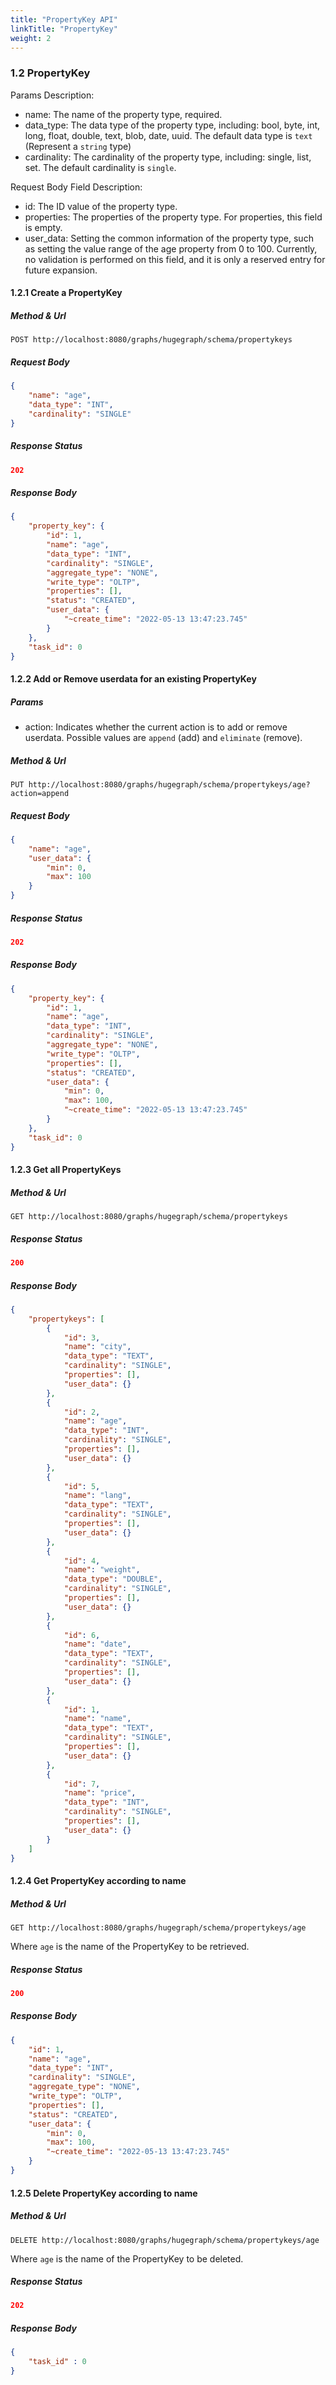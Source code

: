 ```yaml
---
title: "PropertyKey API"
linkTitle: "PropertyKey"
weight: 2
---
```


### 1.2 PropertyKey

Params Description:

- name: The name of the property type, required.
- data_type: The data type of the property type, including: bool, byte, int, long, float, double, text, blob, date, uuid. The default data type is `text` (Represent a `string` type)
- cardinality: The cardinality of the property type, including: single, list, set. The default cardinality is `single`.

Request Body Field Description:

- id: The ID value of the property type.
- properties: The properties of the property type. For properties, this field is empty.
- user_data: Setting the common information of the property type, such as setting the value range of the age property from 0 to 100. Currently, no validation is performed on this field, and it is only a reserved entry for future expansion.

#### 1.2.1 Create a PropertyKey

##### Method & Url

```
POST http://localhost:8080/graphs/hugegraph/schema/propertykeys
```

##### Request Body

```json
{
    "name": "age",
    "data_type": "INT",
    "cardinality": "SINGLE"
}
```

##### Response Status

```json
202
```

##### Response Body

```json
{
    "property_key": {
        "id": 1,
        "name": "age",
        "data_type": "INT",
        "cardinality": "SINGLE",
        "aggregate_type": "NONE",
        "write_type": "OLTP",
        "properties": [],
        "status": "CREATED",
        "user_data": {
            "~create_time": "2022-05-13 13:47:23.745"
        }
    },
    "task_id": 0
}
```

#### 1.2.2 Add or Remove userdata for an existing PropertyKey

##### Params

- action: Indicates whether the current action is to add or remove userdata. Possible values are `append` (add) and `eliminate` (remove).

##### Method & Url

```
PUT http://localhost:8080/graphs/hugegraph/schema/propertykeys/age?action=append
```

##### Request Body

```json
{
    "name": "age",
    "user_data": {
        "min": 0,
        "max": 100
    }
}
```

##### Response Status

```json
202
```

##### Response Body

```json
{
    "property_key": {
        "id": 1,
        "name": "age",
        "data_type": "INT",
        "cardinality": "SINGLE",
        "aggregate_type": "NONE",
        "write_type": "OLTP",
        "properties": [],
        "status": "CREATED",
        "user_data": {
            "min": 0,
            "max": 100,
            "~create_time": "2022-05-13 13:47:23.745"
        }
    },
    "task_id": 0
}
```

#### 1.2.3 Get all PropertyKeys

##### Method & Url

```
GET http://localhost:8080/graphs/hugegraph/schema/propertykeys
```

##### Response Status

```json
200
```

##### Response Body

```json
{
    "propertykeys": [
        {
            "id": 3,
            "name": "city",
            "data_type": "TEXT",
            "cardinality": "SINGLE",
            "properties": [],
            "user_data": {}
        },
        {
            "id": 2,
            "name": "age",
            "data_type": "INT",
            "cardinality": "SINGLE",
            "properties": [],
            "user_data": {}
        },
        {
            "id": 5,
            "name": "lang",
            "data_type": "TEXT",
            "cardinality": "SINGLE",
            "properties": [],
            "user_data": {}
        },
        {
            "id": 4,
            "name": "weight",
            "data_type": "DOUBLE",
            "cardinality": "SINGLE",
            "properties": [],
            "user_data": {}
        },
        {
            "id": 6,
            "name": "date",
            "data_type": "TEXT",
            "cardinality": "SINGLE",
            "properties": [],
            "user_data": {}
        },
        {
            "id": 1,
            "name": "name",
            "data_type": "TEXT",
            "cardinality": "SINGLE",
            "properties": [],
            "user_data": {}
        },
        {
            "id": 7,
            "name": "price",
            "data_type": "INT",
            "cardinality": "SINGLE",
            "properties": [],
            "user_data": {}
        }
    ]
}
```

#### 1.2.4 Get PropertyKey according to name

##### Method & Url

```
GET http://localhost:8080/graphs/hugegraph/schema/propertykeys/age
```

Where `age` is the name of the PropertyKey to be retrieved.

##### Response Status

```json
200
```

##### Response Body

```json
{
    "id": 1,
    "name": "age",
    "data_type": "INT",
    "cardinality": "SINGLE",
    "aggregate_type": "NONE",
    "write_type": "OLTP",
    "properties": [],
    "status": "CREATED",
    "user_data": {
        "min": 0,
        "max": 100,
        "~create_time": "2022-05-13 13:47:23.745"
    }
}
```

#### 1.2.5 Delete PropertyKey according to name

##### Method & Url

```
DELETE http://localhost:8080/graphs/hugegraph/schema/propertykeys/age
```

Where `age` is the name of the PropertyKey to be deleted.

##### Response Status

```json
202
```

##### Response Body

```json
{
    "task_id" : 0
}
```
